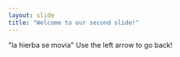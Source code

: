 ```yaml
---
layout: slide
title: "Welcome to our second slide!"
---
```

"la hierba se movia"
Use the left arrow to go back!
